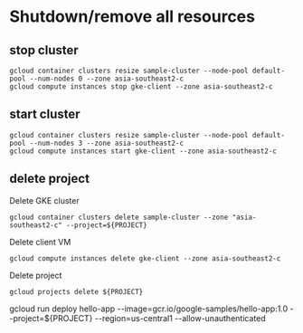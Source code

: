 # Shutdown/remove all resources
## stop cluster
```
gcloud container clusters resize sample-cluster --node-pool default-pool --num-nodes 0 --zone asia-southeast2-c
gcloud compute instances stop gke-client --zone asia-southeast2-c
```
## start cluster
```
gcloud container clusters resize sample-cluster --node-pool default-pool --num-nodes 3 --zone asia-southeast2-c
gcloud compute instances start gke-client --zone asia-southeast2-c
```
## delete project
Delete GKE cluster
```
gcloud container clusters delete sample-cluster --zone "asia-southeast2-c" --project=${PROJECT}
```
Delete client VM
```
gcloud compute instances delete gke-client --zone asia-southeast2-c
```
Delete project
```
gcloud projects delete ${PROJECT}
```

gcloud run deploy hello-app --image=gcr.io/google-samples/hello-app:1.0 --project=${PROJECT} --region=us-central1 --allow-unauthenticated

